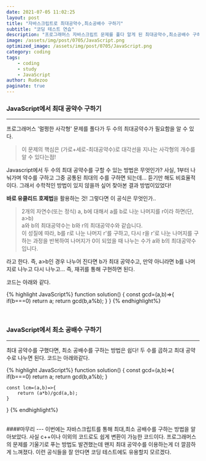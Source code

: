 ```yaml
---
date: 2021-07-05 11:02:25
layout: post
title: "자바스크립트로 최대공약수,최소공배수 구하기"
subtitle: "코딩 테스트 연습"
description: "프로그래머스 자바스크립트 문제를 풀다 알게 된 최대공약수,최소공배수 구하기!"
image: /assets/img/post/0705/JavaScript.png
optimized_image: /assets/img/post/0705/JavaScript.png
category: coding
tags:
    - coding
    - study
    - JavaScript
author: Rudezoo
paginate: true
---
```


### JavaScript에서 최대 공약수 구하기
---
프로그래머스 '멀쩡한 사각형' 문제를 풀다가 두 수의 최대공약수가 필요함을 알 수 있다.
> 이 문제의 핵심은 (가로+세로-최대공약수)로 대각선을 지나는 사각형의 개수를 알 수 있다는점!

Javascript에서 두 수의 최대 공약수를 구할 수 있는 방법은 무엇인가? 사실, 1부터 나눠가며 약수를 구하고 그중 공통된 최대의 수를 구하면 되는데... 듣기만 해도 비효율적이다. 그래서 수학적인 방법이 있지 않을까 싶어 찾아본 결과 방법이있었다!

**바로 유클리드 호제법**을 활용하는 것! 그렇다면 이 공식은 무엇인가..  


>2개의 자연수(또는 정식) a, b에 대해서 a를 b로 나눈 나머지를 r이라 하면(단, a>b)  
>a와 b의 최대공약수는 b와 r의 최대공약수와 같습니다.  
>이 성질에 따라, b를 r로 나눈 나머지 r'를 구하고,
다시 r을 r'로 나눈 나머지를 구하는 과정을 반복하여
>나머지가 0이 되었을 때 나누는 수가 a와 b의 최대공약수입니다.

라고 한다. 즉, a>b인 경우 나누어 진다면 b가 최대 공약수고, 만약 아니라면 b를 나머지로 나누고 다시 나누고... 즉, 재귀를 통해 구현하면 된다.

코드는 아래와 같다.

{% highlight JavaScript%}
function solution() {
    const gcd=(a,b)=>{
        if(b===0) return a;
        return gcd(b,a%b);
    }
}
{% endhighlight%}

<br/>

### JavaScript에서 최소 공배수 구하기
---
최대 공약수를 구했다면, 최소 공배수를 구하는 방법은 쉽다! 두 수를 곱하고 최대 공약수로 나누면 된다. 코드는 아래와같다.

{% highlight JavaScript%}
function solution() {
    const gcd=(a,b)=>{
        if(b===0) return a;
        return gcd(b,a%b);
    }

    const lcm=(a,b)=>{
        return (a*b)/gcd(a,b);
    }
}
{% endhighlight%}

<br/>
####마무리
---
이번에는 자바스크립트를 통해 최대,최소 공배수를 구하는 방법을 알아보았다. 사실 c++이나 이외의 코드로도 쉽게 변환이 가능한 코드이다. 프로그래머스의 문제를 기울기로 푸는 방법도 발견했는데 왠지 최대 공약수를 이용하는게 더 깔끔하게 느껴졌다. 이런 공식들을 잘 안다면 코딩 테스트에도 유용할지 모르겠다.